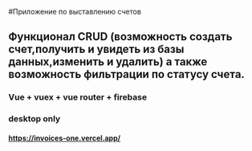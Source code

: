 #Приложение по выставлению счетов
## Функционал CRUD (возможность создать счет,получить и увидеть из базы данных,изменить и удалить) а также возможность фильтрации по статусу счета.
### Vue + vuex + vue router + firebase
### desktop only
#### https://invoices-one.vercel.app/